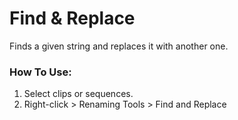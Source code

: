 # Find & Replace

Finds a given string and replaces it with another one.

### How To Use:
1. Select clips or sequences.
2. Right-click > Renaming Tools > Find and Replace